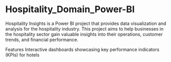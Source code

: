 # Hospitality_Domain_Power-BI
Hospitality Insights is a Power BI project that provides data visualization and analysis for the hospitality industry. 
This project aims to help businesses in the hospitality sector gain valuable insights into their operations, customer trends, and financial performance.

Features
Interactive dashboards showcasing key performance indicators (KPIs) for hotels
